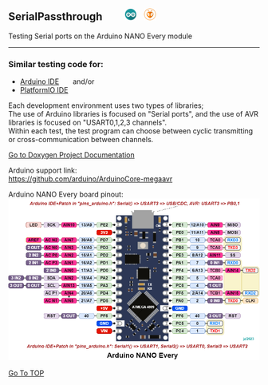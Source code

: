 ## SerialPassthrough<a name="TOP"></a>  &nbsp; &nbsp; <img src="./Arduino/SerialPassthrough/doxy/arduino.png" alt="Arduino IDE" style="height: 23px; padding-left: 20px;"> <img src="./PlatformIO/SerialPassthrough/doxy/PIO.png" alt="PlatformIO" style="float; height: 24px; padding-left: 10px;">
Testing Serial ports on the Arduino NANO Every module
- - - -

### Similar testing code for:
* [Arduino IDE](./Arduino/SerialPassthrough/) &nbsp; &nbsp; &nbsp; and/or 
* [PlatformIO IDE](./PlatformIO/SerialPassthrough/)

Each development environment uses two types of libraries; <br>
The use of Arduino libraries is focused on "Serial ports", and the use of AVR libraries is focused on "USART0,1,2,3 channels".<br>
Within each test, the test program can choose between cyclic transmitting or cross-communication between channels.

[Go to Doxygen Project Documentation](https://rcx-t.github.io/Serial_Passthrough/index.html)

Arduino support link:<br> https://github.com/arduino/ArduinoCore-megaavr

Arduino NANO Every board pinout:
![picture alt](./PlatformIO/SerialPassthrough/doxy/NANO_Every_jz.png "Arduino NANO EVERY pinout")

[Go To TOP](#TOP)
